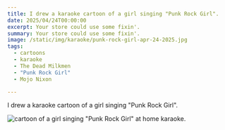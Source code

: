 ```yaml
---
title: I drew a karaoke cartoon of a girl singing "Punk Rock Girl".
date: 2025/04/24T00:00:00
excerpt: Your store could use some fixin'.
summary: Your store could use some fixin'.
image: /static/img/karaoke/punk-rock-girl-apr-24-2025.jpg
tags:
  - cartoons
  - karaoke
  - The Dead Milkmen
  - "Punk Rock Girl"
  - Mojo Nixon

---
```


I drew a karaoke cartoon of a girl singing "Punk Rock Girl".

![cartoon of a girl singing "Punk Rock Girl" at home karaoke.](/static/img/karaoke/punk-rock-girl-apr-24-2025.jpg)